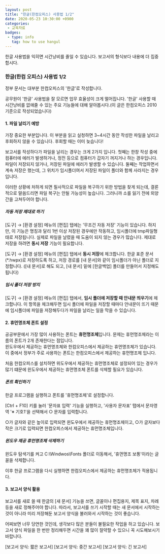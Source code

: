 ```yaml
---
layout: post
title: "한글(한컴오피스) 사용법 1/2"
date: 2020-05-23 10:30:00 +0900
categories: 
 - 교육자료
badges:
 - type: info
   tag: how to use hangul
---
```


한글 사용법을 익히면 시간낭비를 줄일 수 있습니다. 보고서의 형식보다 내용에 더 집중합시다.

<!--more-->

### **한글(한컴 오피스) 사용법 1/2**

정부 문서는 대부분 한컴오피스의 '한글'로 작성합니다.

공무원이 '한글' 사용법을 잘 모르면 업무 효율성이 크게 떨어집니다.
'한글' 사용할 때 시간낭비를 없애줄 수 있는 주요 기능들에 대해 알아봅시다.(이 글은 한컴오피스 2010 기준으로 작성되었습니다)

#### **1. 파일 날리기 예방**

가장 중요한 부분입니다. 이 부분을 읽고 실청하면 3~4시간 동안 작성한 파일을 날리고 후회하지 않을 수 있습니다. 후회할 때는 이미 늦습니다!

보고서를 작성하다가 파일을 날리는 경우는 크게 2가지 입니다.
첫째는 한창 작성 중에 컴퓨터에 에러가 발생하거나, 정전 등으로 컴퓨터가 갑자기 꺼지거나 하는 경우입니다. 파일이 저장되지 않거나, 저장된 파일에 에러가 발생할 수 있습니다.
둘째는 작업하면서 계속 저장은 했는데, 그 위치가 임시폴더여서 저장된 파일이 폴더와 함께 사라지는 경우입니다.

이러한 상황에 처하게 되면 필사적으로 파일을 복구하기 위한 방법을 찾게 되는데, 결론적으로 말씀드리면 파일 복구는 안될 가능성이 높습니다. 그러니까 소를 잃기 전에 외양간을 고쳐두어야 합니다.

##### **자동 저장 제대로 하기**

[도구] → [환경 설정] 메뉴의 [편집] 탭에는 '무조건 자동 저장' 기능이 있습니다. 하지만, 이 기능은 명칭과 달리 1번 이상 저장된 경우에만 작동하고, 임시폴더에 tmp파일형태로 저장됩니다. 실제로 파일을 날렸을 때 도움이 되지 않는 경우가 많습니다. 제대로 저장을 하려면 **동시 저장** 기능이 필요합니다.

[도구] → [환경 설정] 메뉴의 [편집] 탭에서 **동시 저장**에 체크합니다.
한글 표준 문서(*.hwpx)로 저장하도록 하고, 저장 경로를 [내 문서]와 같이 임시폴더가 아닌 폴더로 지정합니다.
([내 문서]로 해도 되고, [내 문서] 밑에 [한글백업] 폴더를 만들어서 지정해도 됩니다)

##### **임시 폴더 저장 방지**

[도구] → [환경 설정] 메뉴의 [편집] 탭에서, **임시 폴더에 저장할 때 안내문 띄우기**에 체크합니다.
이 항목을 체크해두면 임시 폴더에 파일을 저장할 때마다 안내문이 뜨기 때문에 임시폴더에 파일을 저장해두다가 파일을 날리는 일을 막을 수 있습니다.

#### **2. 휴먼명조체 폰트 설정**

공공부문에서 가장 많이 사용하는 폰트는 **휴먼명조체**입니다. 문제는 휴먼명조체라는 이름의 폰트가 2개 존재한다는 점입니다.  
윈도우에서 제공하는 휴먼명조체와 한컴오피스에서 제공하는 휴먼명조체가 있습니다. 이 중에서 정부가 주로 사용하는 폰트는 한컴오피스에서 제공하는 휴먼명조체 입니다.

처음 한컴오피스를 설치하면 위도우에서 제공하는 휴먼명조체로 설정되어 있는 경우가 많기 떄문에 윈도우에서 제공하는 휴먼명조체 폰트를 삭제할 필요가 있습니다.

##### **폰트 확인하기**

한글 프로그램을 실행하고 폰트를 '휴먼명조체'로 설정합니다.

[Ctrl + F10] 키를 눌러 '문자표 입력' 기능을 실행하고, '사용자 문자표' 탭에서 문자영역 '※ 기호1'을 선택해서 ○ 문자를 입력합니다.

○가 글자와 같은 높이로 입력되면 윈도우에서 제공하는 휴먼명조체이고, ○가 글자보다 작은 크기로 입력되면 한컴오피스에서 제공하는 휴먼명조체입니다.

##### **윈도우 제공 휴먼명조체 삭제하기**

윈도우 탐색기를 켜고 C:\Windwos\Fonts 폴더로 이동해서, '휴먼명조 보통'이라는 글꼴을 삭제합니다.

이후 한글 프로그램을 다시 실행하면 한컴오피스에서 제공하는 휴먼명조체가 적용됩니다.

#### **3. 보고서 양식 활용**

보고서를 새로 쓸 때 한글의 [새 문서] 기능을 쓰면, 글꼴이나 편집용지, 제목 표지, 차례 등을 새로 정해주어야 합니다.
따라서, 보고서를 쓰기 시작할 때는 새 문서에서 시작하는 것이 아니라 미리 저장해둔 보고서 양식을 불러와서 시작하는 것이 좋습니다.

어찌보면 너무 당연한 것인데, 생각보다 많은 분들이 불필요한 작업을 하고 있습니다.
보고서 양식 파일을 한 번만 정리해두면 시간을 꽤 많이 절약할 수 있으니 꼭 시도해보시기 바랍니다.

[보고서 양식: 짧은 보고서]
[보고서 양식: 중간 보고서]
[보고서 양식: 긴 보고서]
